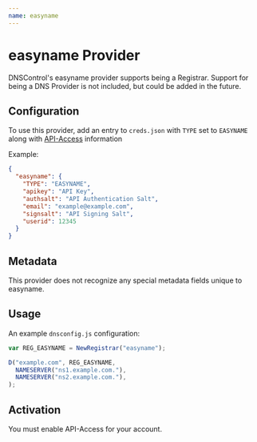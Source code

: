 ```yaml
---
name: easyname
---
```

# easyname Provider

DNSControl's easyname provider supports being a Registrar. Support for being a DNS Provider is not included, but could be added in the future.

## Configuration

To use this provider, add an entry to `creds.json` with `TYPE` set to `EASYNAME`
along with [API-Access](https://my.easyname.com/en/account/api) information

Example:

```json
{
  "easyname": {
    "TYPE": "EASYNAME",
    "apikey": "API Key",
    "authsalt": "API Authentication Salt",
    "email": "example@example.com",
    "signsalt": "API Signing Salt",
    "userid": 12345
  }
}
```

## Metadata
This provider does not recognize any special metadata fields unique to easyname.

## Usage
An example `dnsconfig.js` configuration:

```javascript
var REG_EASYNAME = NewRegistrar("easyname");

D("example.com", REG_EASYNAME,
  NAMESERVER("ns1.example.com."),
  NAMESERVER("ns2.example.com."),
);
```

## Activation

You must enable API-Access for your account.
